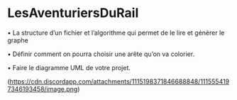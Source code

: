 # LesAventuriersDuRail

• La structure d’un fichier et l’algorithme qui permet de le lire et générer le graphe
  
• Définir comment on pourra choisir une arête qu’on va colorier.

• Faire le diagramme UML de votre projet.

(https://cdn.discordapp.com/attachments/1115198371846688848/1115554197346193458/image.png)
